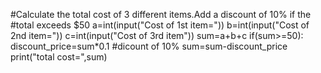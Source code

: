 #Calculate the total cost of 3 different items.Add a discount of 10%
if the
#total exceeds $50
a=int(input("Cost of 1st item="))
b=int(input("Cost of 2nd item="))
c=int(input("Cost of 3rd item"))
sum=a+b+c
if(sum>=50):
 discount_price=sum*0.1 #dicount of 10%
 sum=sum-discount_price
print("total cost=",sum)
